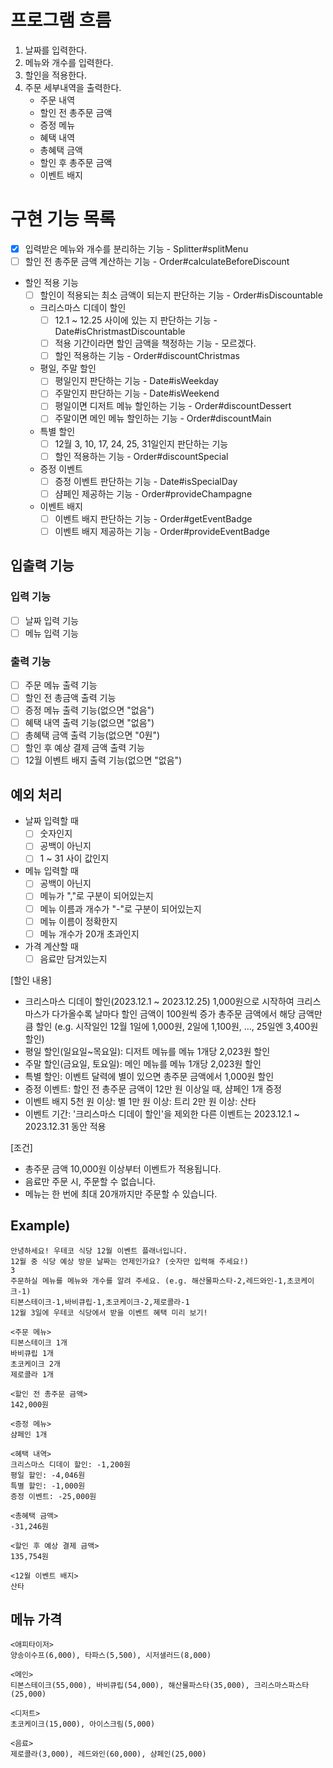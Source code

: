 # 프로그램 흐름

1. 날짜를 입력한다.
2. 메뉴와 개수를 입력한다.
3. 할인을 적용한다.
4. 주문 세부내역을 출력한다.
    - 주문 내역
    - 할인 전 총주문 금액
    - 증정 메뉴
    - 혜택 내역
    - 총혜택 금액
    - 할인 후 총주문 금액
    - 이벤트 배지

# 구현 기능 목록

- [x] 입력받은 메뉴와 개수를 분리하는 기능 - Splitter#splitMenu
- [ ] 할인 전 총주문 금액 계산하는 기능 - Order#calculateBeforeDiscount
- 할인 적용 기능
    - [ ] 할인이 적용되는 최소 금액이 되는지 판단하는 기능 - Order#isDiscountable
    - 크리스마스 디데이 할인
        - [ ] 12.1 ~ 12.25 사이에 있는 지 판단하는 기능 - Date#isChristmastDiscountable
        - [ ] 적용 기간이라면 할인 금액을 책정하는 기능 - 모르겠다.
        - [ ] 할인 적용하는 기능 - Order#discountChristmas
    - 평일, 주말 할인
        - [ ] 평일인지 판단하는 기능 - Date#isWeekday
        - [ ] 주말인지 판단하는 기능 - Date#isWeekend
        - [ ] 평일이면 디저트 메뉴 할인하는 기능 - Order#discountDessert
        - [ ] 주말이면 메인 메뉴 할인하는 기능 - Order#discountMain
    - 특별 할인
        - [ ] 12월 3, 10, 17, 24, 25, 31일인지 판단하는 기능
        - [ ] 할인 적용하는 기능 - Order#discountSpecial
    - 증정 이벤트
        - [ ] 증정 이벤트 판단하는 기능 - Date#isSpecialDay
        - [ ] 샴페인 제공하는 기능 - Order#provideChampagne
    - 이벤트 배지
        - [ ] 이벤트 배지 판단하는 기능 - Order#getEventBadge
        - [ ] 이벤트 배지 제공하는 기능 - Order#provideEventBadge

## 입출력 기능

### 입력 기능

- [ ] 날짜 입력 기능
- [ ] 메뉴 입력 기능

### 출력 기능

- [ ] 주문 메뉴 출력 기능
- [ ] 할인 전 총금액 출력 기능
- [ ] 증정 메뉴 출력 기능(없으면 "없음")
- [ ] 혜택 내역 출력 기능(없으면 "없음")
- [ ] 총혜택 금액 출력 기능(없으면 "0원")
- [ ] 할인 후 예상 결제 금액 출력 기능
- [ ] 12월 이벤트 배지 출력 기능(없으면 "없음")

## 예외 처리

- 날짜 입력할 때
    - [ ] 숫자인지
    - [ ] 공백이 아닌지
    - [ ] 1 ~ 31 사이 값인지

- 메뉴 입력할 때
    - [ ] 공백이 아닌지
    - [ ] 메뉴가 ","로 구분이 되어있는지
    - [ ] 메뉴 이름과 개수가 "-"로 구분이 되어있는지
    - [ ] 메뉴 이름이 정확한지
    - [ ] 메뉴 개수가 20개 초과인지

- 가격 계산할 때
    - [ ] 음료만 담겨있는지

[할인 내용]

- 크리스마스 디데이 할인(2023.12.1 ~ 2023.12.25)
  1,000원으로 시작하여 크리스마스가 다가올수록 날마다 할인 금액이 100원씩 증가
  총주문 금액에서 해당 금액만큼 할인
  (e.g. 시작일인 12월 1일에 1,000원, 2일에 1,100원, ..., 25일엔 3,400원 할인)
- 평일 할인(일요일~목요일): 디저트 메뉴를 메뉴 1개당 2,023원 할인
- 주말 할인(금요일, 토요일): 메인 메뉴를 메뉴 1개당 2,023원 할인
- 특별 할인: 이벤트 달력에 별이 있으면 총주문 금액에서 1,000원 할인
- 증정 이벤트: 할인 전 총주문 금액이 12만 원 이상일 때, 샴페인 1개 증정
- 이벤트 배지
  5천 원 이상: 별
  1만 원 이상: 트리
  2만 원 이상: 산타
- 이벤트 기간: '크리스마스 디데이 할인'을 제외한 다른 이벤트는 2023.12.1 ~ 2023.12.31 동안 적용

[조건]

- 총주문 금액 10,000원 이상부터 이벤트가 적용됩니다.
- 음료만 주문 시, 주문할 수 없습니다.
- 메뉴는 한 번에 최대 20개까지만 주문할 수 있습니다.

## Example)

    안녕하세요! 우테코 식당 12월 이벤트 플래너입니다.
    12월 중 식당 예상 방문 날짜는 언제인가요? (숫자만 입력해 주세요!)
    3
    주문하실 메뉴를 메뉴와 개수를 알려 주세요. (e.g. 해산물파스타-2,레드와인-1,초코케이크-1)
    티본스테이크-1,바비큐립-1,초코케이크-2,제로콜라-1
    12월 3일에 우테코 식당에서 받을 이벤트 혜택 미리 보기!
    
    <주문 메뉴>
    티본스테이크 1개
    바비큐립 1개
    초코케이크 2개
    제로콜라 1개
    
    <할인 전 총주문 금액>
    142,000원
    
    <증정 메뉴>
    샴페인 1개
    
    <혜택 내역>
    크리스마스 디데이 할인: -1,200원
    평일 할인: -4,046원
    특별 할인: -1,000원
    증정 이벤트: -25,000원
    
    <총혜택 금액>
    -31,246원
    
    <할인 후 예상 결제 금액>
    135,754원
    
    <12월 이벤트 배지>
    산타

## 메뉴 가격

    <애피타이저>
    양송이수프(6,000), 타파스(5,500), 시저샐러드(8,000)
    
    <메인>
    티본스테이크(55,000), 바비큐립(54,000), 해산물파스타(35,000), 크리스마스파스타(25,000)
    
    <디저트>
    초코케이크(15,000), 아이스크림(5,000)
    
    <음료>
    제로콜라(3,000), 레드와인(60,000), 샴페인(25,000)

